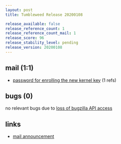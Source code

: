 ```yaml
---
layout: post
title: Tumbleweed Release 20200108

release_available: false
release_reference_count: 1
release_reference_count_mail: 1
release_score: 96
release_stability_level: pending
release_version: 20200108
---
```


## mail (1:1)

- [password for enrolling the new kernel key](https://lists.opensuse.org/opensuse-factory/2020-01/msg00180.html) (1 refs)

## bugs (0)

<!--more-->

no relevant bugs due to [loss of bugzilla API access](https://bugzilla.opensuse.org/show_bug.cgi?id=1157722)



## links

- [mail announcement](https://lists.opensuse.org/opensuse-factory/2020-01/msg00177.html)
